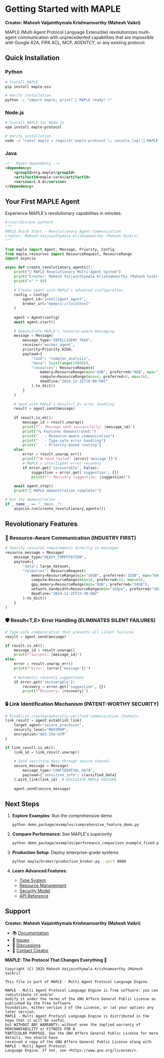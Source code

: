 # Getting Started with MAPLE

**Creator: Mahesh Vaijainthymala Krishnamoorthy (Mahesh Vaikri)**

MAPLE (Multi Agent Protocol Language Extensible) revolutionizes multi-agent communication with unprecedented capabilities that are impossible with Google A2A, FIPA ACL, MCP, AGENTCY, or any existing protocol.

## Quick Installation

### Python
```bash
# Install MAPLE
pip install maple-oss

# Verify installation
python -c "import maple; print('🍁 MAPLE ready!')"
```

### Node.js
```bash
# Install MAPLE for Node.js
npm install maple-protocol

# Verify installation
node -e "const maple = require('maple-protocol'); console.log('🍁 MAPLE ready!');"
```

### Java
```xml
<!-- Maven dependency -->
<dependency>
    <groupId>org.maple</groupId>
    <artifactId>maple-core</artifactId>
    <version>1.0.0</version>
</dependency>
```

## Your First MAPLE Agent

Experience MAPLE's revolutionary capabilities in minutes:

```python
#!/usr/bin/env python3
"""
MAPLE Quick Start - Revolutionary Agent Communication
Creator: Mahesh Vaijainthymala Krishnamoorthy (Mahesh Vaikri)
"""

from maple import Agent, Message, Priority, Config
from maple.resources import ResourceRequest, ResourceRange
import asyncio

async def create_revolutionary_agents():
    print("🍁 MAPLE Revolutionary Multi-Agent System")
    print("Creator: Mahesh Vaijainthymala Krishnamoorthy (Mahesh Vaikri)")
    print("=" * 60)
    
    # Create agent with MAPLE's advanced configuration
    config = Config(
        agent_id="intelligent_agent",
        broker_url="memory://localhost"
    )
    
    agent = Agent(config)
    await agent.start()
    
    # Demonstrate MAPLE's resource-aware messaging
    message = Message(
        message_type="INTELLIGENT_TASK",
        receiver="worker_agent",
        priority=Priority.HIGH,
        payload={
            "task": "complex_analysis",
            "data": list(range(10000)),
            "resources": ResourceRequest(
                memory=ResourceRange(min="4GB", preferred="8GB", max="16GB"),
                compute=ResourceRange(min=4, preferred=8, max=16),
                deadline="2024-12-25T18:00:00Z"
            ).to_dict()
        }
    )
    
    # Send with MAPLE's Result<T,E> error handling
    result = agent.send(message)
    
    if result.is_ok():
        message_id = result.unwrap()
        print(f"✅ Message sent successfully: {message_id}")
        print("🔍 Features demonstrated:")
        print("   - Resource-aware communication")
        print("   - Type-safe error handling")
        print("   - Priority-based routing")
    else:
        error = result.unwrap_err()
        print(f"❌ Send failed: {error['message']}")
        # MAPLE's intelligent error recovery
        if error.get('recoverable', False):
            suggestion = error.get('suggestion', {})
            print(f"💡 Recovery suggestion: {suggestion}")
    
    await agent.stop()
    print("🎉 MAPLE demonstration complete!")

# Run the demonstration
if __name__ == "__main__":
    asyncio.run(create_revolutionary_agents())
```

## Revolutionary Features

### 🔧 Resource-Aware Communication (INDUSTRY FIRST)
```python
# Specify resource requirements directly in messages
resource_message = Message(
    message_type="HEAVY_COMPUTATION",
    payload={
        "data": large_dataset,
        "resources": ResourceRequest(
            memory=ResourceRange(min="16GB", preferred="32GB", max="64GB"),
            compute=ResourceRange(min=16, preferred=32, max=64),
            gpu_memory=ResourceRange(min="8GB", preferred="24GB"),
            network_bandwidth=ResourceRange(min="1Gbps", preferred="10Gbps"),
            deadline="2024-12-25T15:30:00Z"
        ).to_dict()
    }
)
```

### 🛡️ Result<T,E> Error Handling (ELIMINATES SILENT FAILURES)
```python
# Type-safe communication that prevents all silent failures
result = agent.send(message)

if result.is_ok():
    message_id = result.unwrap()
    print(f"Success: {message_id}")
else:
    error = result.unwrap_err()
    print(f"Error: {error['message']}")
    
    # Automatic recovery suggestions
    if error.get('recoverable'):
        recovery = error.get('suggestion', {})
        print(f"Recovery: {recovery}")
```

### 🔒 Link Identification Mechanism (PATENT-WORTHY SECURITY)
```python
# Establish cryptographically verified communication channels
link_result = agent.establish_link(
    target_agent="secure_processor",
    security_level="MAXIMUM",
    encryption="AES-256-GCM"
)

if link_result.is_ok():
    link_id = link_result.unwrap()
    
    # Send sensitive data through secure channel
    secure_message = Message(
        message_type="CONFIDENTIAL_DATA",
        payload={"sensitive_info": classified_data}
    ).with_link(link_id)  # EXCLUSIVE MAPLE FEATURE
    
    agent.send(secure_message)
```

## Next Steps

1. **Explore Examples**: Run the comprehensive demo
   ```bash
   python demo_package/examples/comprehensive_feature_demo.py
   ```

2. **Compare Performance**: See MAPLE's superiority
   ```bash
   python demo_package/examples/performance_comparison_example_fixed.py
   ```

3. **Production Setup**: Deploy enterprise-grade systems
   ```bash
   python maple/broker/production_broker.py --port 8080
   ```

4. **Learn Advanced Features**: 
   - [Type System](type-system.md)
   - [Resource Management](resource-management.md) 
   - [Security Model](security-model.md)
   - [API Reference](api-reference.md)

## Support

**Creator: Mahesh Vaijainthymala Krishnamoorthy (Mahesh Vaikri)**

- 📚 [Documentation](../README.md)
- 🐛 [Issues](https://github.com/maheshvaikri-code/maple-oss/issues)
- 💬 [Discussions](https://github.com/maheshvaikri-code/maple-oss/discussions)
- 📧 [Contact Creator](mailto:mahesh@mapleagent.org)

**MAPLE: The Protocol That Changes Everything 🚀**
```
Copyright (C) 2025 Mahesh Vaijainthymala Krishnamoorthy (Mahesh Vaikri)

This file is part of MAPLE - Multi Agent Protocol Language Engine. 

MAPLE - Multi Agent Protocol Language Engine is free software: you can redistribute it and/or 
modify it under the terms of the GNU Affero General Public License as published by the Free Software 
Foundation, either version 3 of the License, or (at your option) any later version. 
MAPLE - Multi Agent Protocol Language Engine is distributed in the hope that it will be useful, 
but WITHOUT ANY WARRANTY; without even the implied warranty of MERCHANTABILITY or FITNESS FOR A 
PARTICULAR PURPOSE. See the GNU Affero General Public License for more details. You should have 
received a copy of the GNU Affero General Public License along with MAPLE - Multi Agent Protocol 
Language Engine. If not, see <https://www.gnu.org/licenses/>.
```
